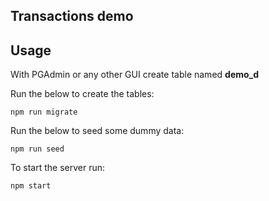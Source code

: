 ## Transactions demo

## Usage

With PGAdmin or any other GUI create table named **demo_d**

Run the below to create the tables:

```
npm run migrate
```

Run the below to seed some dummy data:

```
npm run seed
```

To start the server run:

```
npm start
```

